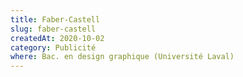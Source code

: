 ```yaml
---
title: Faber-Castell
slug: faber-castell
createdAt: 2020-10-02
category: Publicité
where: Bac. en design graphique (Université Laval)
---
```

